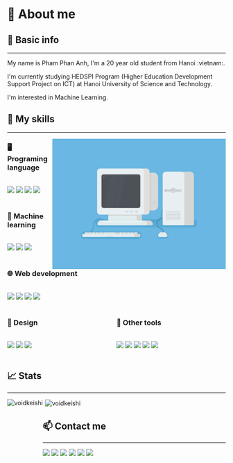 <h1>🔭 About me</h1>
<h2>📌 Basic info</h2>
<hr>
<p>My name is Pham Phan Anh, I'm a 20 year old student from Hanoi :vietnam:.</p>
<p>I'm currently studying HEDSPI Program (Higher Education Development Support Project on ICT) at Hanoi University of Science and Technology.</p>
<p>I'm interested in Machine Learning.</p>

<h2>🎯 My skills</h2>
<hr>
<img align="right" alt="GIF" width=400px src="coding.gif">

<h3>🖥️ Programing language</h3>
<br>
<div align="left">
    <img src="https://img.shields.io/badge/C-00599C?style=for-the-badge&logo=c&logoColor=white">
    <img src="https://img.shields.io/badge/C%2B%2B-00599C?style=for-the-badge&logo=c%2B%2B&logoColor=white">
    <img src="https://img.shields.io/badge/Python-FFD43B?style=for-the-badge&logo=python&logoColor=blue">
    <img src="https://img.shields.io/badge/Assembly-808080?style=for-the-badge&logo=assemblyscript&logoColor=blue">
</div>

<br>
<h3>🤖 Machine learning</h3>
<br>
<div align="left">
    <img src="https://img.shields.io/badge/PyTorch-EE4C2C?style=for-the-badge&logo=pytorch&logoColor=white">
    <img src="https://img.shields.io/badge/TensorFlow-FF6F00?style=for-the-badge&logo=TensorFlow&logoColor=white">
    <img src="https://img.shields.io/badge/scikit_learn-F7931E?style=for-the-badge&logo=scikit-learn&logoColor=white">
</div>

<br>
<h3>🌐 Web development</h3>
<br>
<div align="left">
    <img src="https://img.shields.io/badge/HTML5-E34F26?style=for-the-badge&logo=html5&logoColor=white">
    <img src="https://img.shields.io/badge/CSS3-1572B6?style=for-the-badge&logo=css3&logoColor=white">
    <img src="https://img.shields.io/badge/JavaScript-323330?style=for-the-badge&logo=javascript&logoColor=F7DF1E">
    <img src="https://img.shields.io/badge/Microsoft_SQL_Server-CC2927?style=for-the-badge&logo=microsoft-sql-server&logoColor=white">
</div>

<br>

<div style="display: flex;">
    <div align="left" style="flex: 1;">
        <h3>🎨 Design</h3>
        <br>
        <div align="left">
            <img src="https://img.shields.io/badge/Canva-40DDFF?&style=for-the-badge&logo=Canva&logoColor=white">
            <img src="https://img.shields.io/badge/Figma-F24E1E?style=for-the-badge&logo=figma&logoColor=white">
            <img src="https://img.shields.io/badge/Streamlit-FF4B4B?style=for-the-badge&logo=Streamlit&logoColor=white">
        </div>
    </div>
    <div align="right" style="flex: 1;">
        <h3 align="left">🧰 Other tools</h3>
        <br>
        <div align="left">
            <img src="https://img.shields.io/badge/GIT-E44C30?style=for-the-badge&logo=git&logoColor=white">
            <img src="https://img.shields.io/badge/PowerBI-F2C811?style=for-the-badge&logo=Power%20BI&logoColor=white">
            <img src="https://img.shields.io/badge/VSCode-0078D4?style=for-the-badge&logo=visual%20studio%20code&logoColor=white">
            <img src="https://img.shields.io/badge/Markdown-000000?style=for-the-badge&logo=markdown&logoColor=white">
            <img src="https://img.shields.io/badge/Notion-000000?style=for-the-badge&logo=notion&logoColor=white">
        </div>
    </div>
</div>

<br>
<h2>📈 Stats</h2>
<hr>
<img align="left" src="https://github-readme-stats.vercel.app/api?username=VoidKeishi&theme=tokyonight&show_icons=true&hide_border=true&count_private=true" alt="voidkeishi" height=170/>
<span style="margin-left: 5px;"></span>
<img align="center" src="https://github-readme-streak-stats.herokuapp.com/?user=VoidKeishi&theme=tokyonight&hide_border=true" alt="voidkeishi" height=170/>

<h2>📫 Contact me</h2>
<hr>
<div align="left">
    <a href="https://www.facebook.com/nerdy.keishi/" target="_blank"><img src="https://img.shields.io/badge/Facebook-1877F2?style=for-the-badge&logo=facebook&logoColor=white"></a>
    <a href="https://www.linkedin.com/in/voidkeishi314" target="_blank"><img src="https://img.shields.io/badge/LinkedIn-0077B5?style=for-the-badge&logo=linkedin&logoColor=white"></a>
    <a href="https://www.kaggle.com/keishi" target="_blank"><img src="https://img.shields.io/badge/Kaggle-20BEFF?style=for-the-badge&logo=Kaggle&logoColor=white"></a>
    <a href="https://leetcode.com/nerdy_keishi/" target="_blank"><img src="https://img.shields.io/badge/-LeetCode-FFA116?style=for-the-badge&logo=LeetCode&logoColor=black"></a>
    <a href="https://stackoverflow.com/users/18978207/keishi-wanna-know" target="_blank"><img src="https://img.shields.io/badge/Stack_Overflow-FE7A16?style=for-the-badge&logo=stack-overflow&logoColor=white"></a>
    <a href="https://mail.google.com/mail/u/0/#search/phananha4%40gmail.com" target="_blank"><img src="https://img.shields.io/badge/Gmail-D14836?style=for-the-badge&logo=gmail&logoColor=white"></a>
</div>
